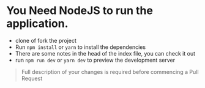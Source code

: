 # You Need NodeJS to run the application.

- clone of fork the project
- Run ``npm install`` or  ``yarn`` to install the dependencies
- There are some notes in the head of the index file, you can check it out
- run ``npm run dev`` or ``yarn dev`` to preview the development server

> Full description of your changes is required before commencing a Pull Request